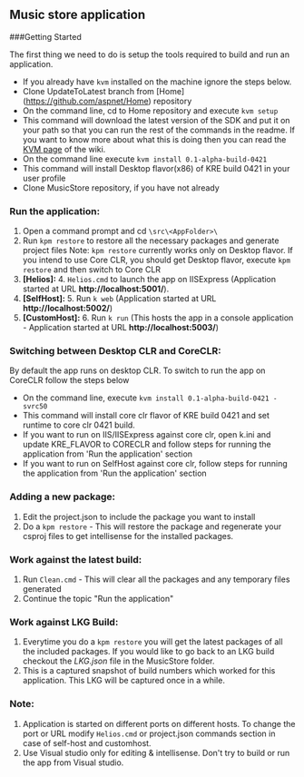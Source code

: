 ## Music store application

###Getting Started

The first thing we need to do is setup the tools required to build and run an application.

* If you already have ```kvm``` installed on the machine ignore the steps below.
* Clone UpdateToLatest branch from [Home] (https://github.com/aspnet/Home) repository
* On the command line, cd to Home repository and execute ```kvm setup``` 
* This command will download the latest version of the SDK and put it on your path so that you can run the rest of the commands in the readme. If you want to know more about what this is doing then you can read the [KVM page](https://github.com/aspnet/Home/wiki/version-manager) of the wiki.
* On the command line execute ```kvm install 0.1-alpha-build-0421```
* This command will install Desktop flavor(x86) of KRE build 0421 in your user profile
* Clone MusicStore repository, if you have not already

### Run the application:
1. Open a command prompt and cd ```\src\<AppFolder>\```
2. Run ```kpm restore``` to restore all the necessary packages and generate project files
   Note: ```kpm restore``` currently works only on Desktop flavor. If you intend to use Core CLR, you should get Desktop flavor, execute ```kpm restore``` and then switch to Core CLR
3. **[Helios]:**
	4. ```Helios.cmd``` to launch the app on IISExpress (Application started at URL **http://localhost:5001/**).
4. **[SelfHost]:**
	5. Run ```k web``` (Application started at URL **http://localhost:5002/**)
5. **[CustomHost]:**
	6. Run ```k run``` (This hosts the app in a console application - Application started at URL **http://localhost:5003/**)

### Switching between Desktop CLR and CoreCLR:
By default the app runs on desktop CLR. To switch to run the app on CoreCLR follow the steps below
* On the command line, execute ```kvm install 0.1-alpha-build-0421 -svrc50```
* This command will install core clr flavor of KRE build 0421 and set runtime to core clr 0421 build.
* If you want to run on IIS/IISExpress against core clr, open k.ini and update KRE_FLAVOR to CORECLR and follow steps for running the application from 'Run the application' section
* If you want to run on SelfHost against core clr, follow steps for running the application from 'Run the application' section

### Adding a new package:
1. Edit the project.json to include the package you want to install
2. Do a ```kpm restore``` - This will restore the package and regenerate your csproj files to get intellisense for the installed packages.

### Work against the latest build:
1. Run ```Clean.cmd``` - This will clear all the packages and any temporary files generated
2. Continue the topic "Run the application"

### Work against LKG Build:
1. Everytime you do a ```kpm restore``` you will get the latest packages of all the included packages. If you would like to go back to an LKG build checkout the *LKG.json* file in the MusicStore folder.
2. This is a captured snapshot of build numbers which worked for this application. This LKG will be captured once in a while. 

### Note:
1. Application is started on different ports on different hosts. To change the port or URL modify ```Helios.cmd``` or project.json commands section in case of self-host and customhost. 
2. Use Visual studio only for editing & intellisense. Don't try to build or run the app from Visual studio.
